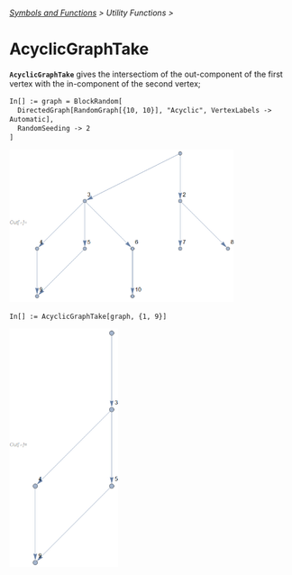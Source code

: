 ###### [Symbols and Functions](/README.md#symbols-and-functions) > Utility Functions >

# AcyclicGraphTake

**`AcyclicGraphTake`** gives the intersectiom of the out-component of the first vertex with the in-component of the second vertex;

```wl
In[] := graph = BlockRandom[
  DirectedGraph[RandomGraph[{10, 10}], "Acyclic", VertexLabels -> Automatic], 
  RandomSeeding -> 2
]
```

<img src="Documentation/Images/AcyclicGraphTakeInput.png" width="398.4">

```wl
In[] := AcyclicGraphTake[graph, {1, 9}]
```

<img src="Documentation/Images/AcyclicGraphTakeOutput.png" width="193.2">
